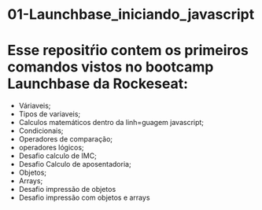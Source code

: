 # 01-Launchbase_iniciando_javascript

# Esse repositŕio contem os primeiros comandos vistos no bootcamp Launchbase da Rockeseat:

- Váriaveis;
- Tipos de variaveis;
- Calculos matemáticos dentro da linh=guagem javascript;
- Condicionais;
- Operadores de comparação;
- operadores lógicos;
- Desafio calculo de IMC;
- Desafio Calculo de aposentadoria;
- Objetos;
- Arrays;
- Desafio impressão de objetos
- Desafio impressão com objetos e arrays

